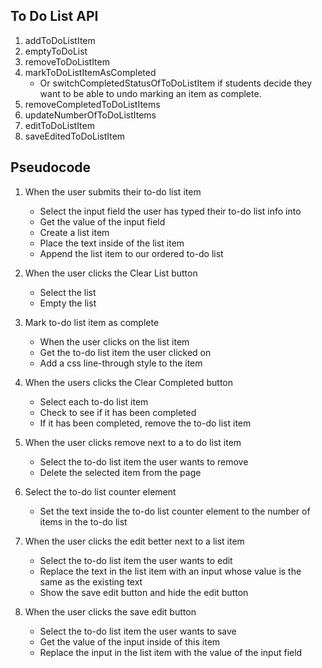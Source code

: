 ## To Do List API
1.	addToDoListItem
2.	emptyToDoList
3.	removeToDoListItem
4.	markToDoListItemAsCompleted
	*	Or switchCompletedStatusOfToDoListItem if students decide they want to be able to undo marking an item as complete.
5.	removeCompletedToDoListItems
6.	updateNumberOfToDoListItems
7.	editToDoListItem
8.	saveEditedToDoListItem

## Pseudocode
 
1.	When the user submits their to-do list item
	*	Select the input field the user has typed their to-do list info into
	*	Get the value of the input field
	*	Create a list item
	*	Place the text inside of the list item
	*	Append the list item to our ordered to-do list

2.	When the user clicks the Clear List button
	*	Select the list
	*	Empty the list

3.	Mark to-do list item as complete
	*	When the user clicks on the list item
	*	Get the to-do list item the user clicked on
	*	Add a css line-through style to the item
 
4.	When the users clicks the Clear Completed button
	*	Select each to-do list item
	*	Check to see if it has been completed
	*	If it has been completed, remove the to-do list item

5.	When the user clicks remove next to a to do list item
	*	Select the to-do list item the user wants to remove
	*	Delete the selected item from the page
 
	
6.	Select the to-do list counter element
	*	Set the text inside the to-do list counter element to the number of items in the to-do list
	
7.	When the user clicks the edit better next to a list item
	*	Select the to-do list item the user wants to edit
	*	Replace the text in the list item with an input whose value is the same as the existing text
	*	Show the save edit button and hide the edit button

8.	When the user clicks the save edit button
	*	Select the to-do list item the user wants to save
	*	Get the value of the input inside of this item
	*	Replace the input in the list item with the value of the input field
